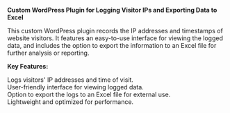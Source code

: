 **Custom WordPress Plugin for Logging Visitor IPs and Exporting Data to Excel**

This custom WordPress plugin records the IP addresses and timestamps of website visitors. It features an easy-to-use interface for viewing the logged data, and includes the option to export the information to an Excel file for further analysis or reporting.

**Key Features:**

Logs visitors' IP addresses and time of visit.  <br>
User-friendly interface for viewing logged data. <br>
Option to export the logs to an Excel file for external use.<br>
Lightweight and optimized for performance.<br>
